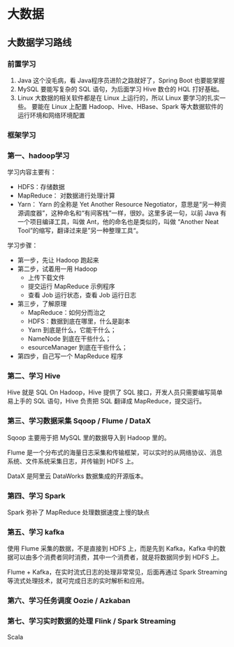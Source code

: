 # 大数据

## 大数据学习路线

### 前置学习

1. Java
这个没毛病，看 Java程序员进阶之路就好了，Spring Boot 也要能掌握
2. MySQL
要能写复杂的 SQL 语句，为后面学习 Hive 数仓的 HQL 打好基础。
3. Linux
大数据的相关软件都是在 Linux 上运行的，所以 Linux 要学习的扎实一些。
要能在 Linux 上配置 Hadoop、Hive、HBase、Spark 等大数据软件的运行环境和网络环境配置

### 框架学习

### 第一、hadoop学习

学习内容主要有：

- HDFS：存储数据
- MapReduce： 对数据进行处理计算
- Yarn： Yarn 的全称是 Yet Another Resource Negotiator，意思是“另一种资源调度器”，这种命名和“有间客栈”一样，很妙。这里多说一句，以前 Java 有一个项目编译工具，叫做 Ant，他的命名也是类似的，叫做 “Another Neat Tool”的缩写，翻译过来是”另一种整理工具“。

学习步骤：

- 第一步，先让 Hadoop 跑起来
- 第二步，试着用一用 Hadoop
  - 上传下载文件
  - 提交运行 MapReduce 示例程序
  - 查看 Job 运行状态，查看 Job 运行日志
- 第三步，了解原理
  - MapReduce：如何分而治之
  - HDFS：数据到底在哪里，什么是副本
  - Yarn 到底是什么，它能干什么；
  - NameNode 到底在干些什么；
  - esourceManager 到底在干些什么；
- 第四步，自己写一个 MapReduce 程序

  
### 第二、学习 Hive

Hive 就是 SQL On Hadoop，Hive 提供了 SQL 接口，开发人员只需要编写简单易上手的 SQL 语句，Hive 负责把 SQL 翻译成 MapReduce，提交运行。

### 第三、学习数据采集 Sqoop / Flume / DataX

Sqoop 主要用于把 MySQL 里的数据导入到 Hadoop 里的。

Flume 是一个分布式的海量日志采集和传输框架，可以实时的从网络协议、消息系统、文件系统采集日志，并传输到 HDFS 上。

DataX 是阿里云 DataWorks 数据集成的开源版本。

### 第四、学习 Spark

Spark 弥补了 MapReduce 处理数据速度上慢的缺点

### 第五、学习 kafka

使用 Flume 采集的数据，不是直接到 HDFS 上，而是先到 Kafka，Kafka 中的数据可以由多个消费者同时消费，其中一个消费者，就是将数据同步到 HDFS 上。

Flume + Kafka，在实时流式日志的处理非常常见，后面再通过 Spark Streaming 等流式处理技术，就可完成日志的实时解析和应用。

### 第六、学习任务调度 Oozie / Azkaban

### 第七、学习实时数据的处理 Flink / Spark Streaming

Scala